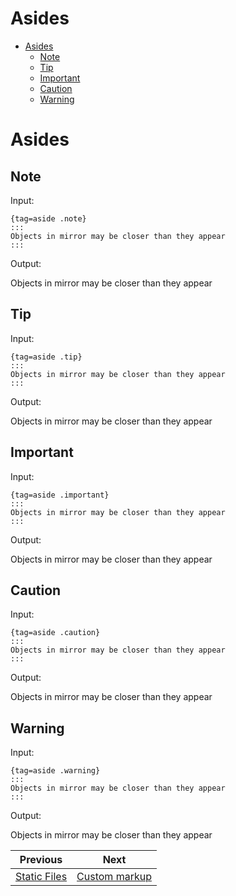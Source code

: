 <!--
  DO NOT EDIT THIS FILE DIRECTLY!
  It is generated by djockey.
-->
# Asides

- [Asides](../basics/asides.md#Asides)
  - [Note](../basics/asides.md#Note)
  - [Tip](../basics/asides.md#Tip)
  - [Important](../basics/asides.md#Important)
  - [Caution](../basics/asides.md#Caution)
  - [Warning](../basics/asides.md#Warning)

<div id="Asides" class="section" id="Asides">

# Asides

<div id="Note" class="section" id="Note">

## Note

<div class="dj-djot-demo" hlRequestID="24">

Input:

``` djot
{tag=aside .note}
:::
Objects in mirror may be closer than they appear
:::
```

Output:

<div class="note" tag="aside">

Objects in mirror may be closer than they appear

</div>

</div>

</div>

<div id="Tip" class="section" id="Tip">

## Tip

<div class="dj-djot-demo" hlRequestID="25">

Input:

``` djot
{tag=aside .tip}
:::
Objects in mirror may be closer than they appear
:::
```

Output:

<div class="tip" tag="aside">

Objects in mirror may be closer than they appear

</div>

</div>

</div>

<div id="Important" class="section" id="Important">

## Important

<div class="dj-djot-demo" hlRequestID="26">

Input:

``` djot
{tag=aside .important}
:::
Objects in mirror may be closer than they appear
:::
```

Output:

<div class="important" tag="aside">

Objects in mirror may be closer than they appear

</div>

</div>

</div>

<div id="Caution" class="section" id="Caution">

## Caution

<div class="dj-djot-demo" hlRequestID="27">

Input:

``` djot
{tag=aside .caution}
:::
Objects in mirror may be closer than they appear
:::
```

Output:

<div class="caution" tag="aside">

Objects in mirror may be closer than they appear

</div>

</div>

</div>

<div id="Warning" class="section" id="Warning">

## Warning

<div class="dj-djot-demo" hlRequestID="28">

Input:

``` djot
{tag=aside .warning}
:::
Objects in mirror may be closer than they appear
:::
```

Output:

<div class="warning" tag="aside">

Objects in mirror may be closer than they appear

</div>

</div>

</div>

</div>


| Previous | Next |
| - | - |
| [Static Files](../basics/static_files.md) | [Custom markup](../basics/custom_markup.md) |